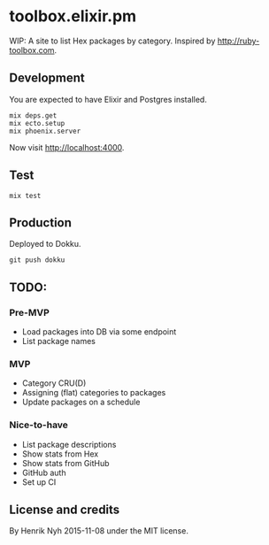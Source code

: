 # toolbox.elixir.pm

WIP: A site to list Hex packages by category. Inspired by <http://ruby-toolbox.com>.


## Development

You are expected to have Elixir and Postgres installed.

    mix deps.get
    mix ecto.setup
    mix phoenix.server

Now visit <http://localhost:4000>.


## Test

    mix test


## Production

Deployed to Dokku.

    git push dokku


## TODO:

### Pre-MVP
- Load packages into DB via some endpoint
- List package names

### MVP
- Category CRU(D)
- Assigning (flat) categories to packages
- Update packages on a schedule

### Nice-to-have
- List package descriptions
- Show stats from Hex
- Show stats from GitHub
- GitHub auth
- Set up CI


## License and credits

By Henrik Nyh 2015-11-08 under the MIT license.
